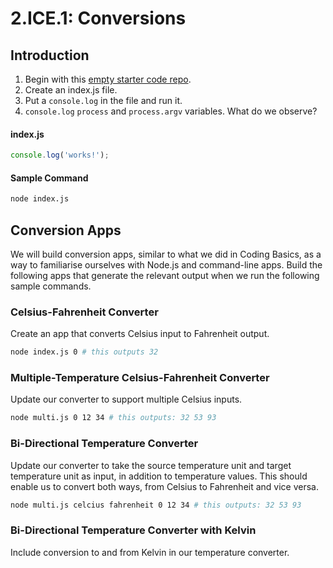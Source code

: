 # 2.ICE.1: Conversions

## Introduction

1. Begin with this [empty starter code repo](https://github.com/rocketacademy/base-node-bootcamp).
2. Create an index.js file.
3. Put a `console.log` in the file and run it.
4. `console.log` `process` and `process.argv` variables. What do we observe?

#### index.js

```javascript
console.log('works!');
```

#### Sample Command

```bash
node index.js
```

## Conversion Apps

We will build conversion apps, similar to what we did in Coding Basics, as a way to familiarise ourselves with Node.js and command-line apps. Build the following apps that generate the relevant output when we run the following sample commands.

### Celsius-Fahrenheit Converter

Create an app that converts Celsius input to Fahrenheit output.

```bash
node index.js 0 # this outputs 32
```

### Multiple-Temperature Celsius-Fahrenheit Converter

Update our converter to support multiple Celsius inputs.

```bash
node multi.js 0 12 34 # this outputs: 32 53 93
```

### Bi-Directional Temperature Converter

Update our converter to take the source temperature unit and target temperature unit as input, in addition to temperature values. This should enable us to convert both ways, from Celsius to Fahrenheit and vice versa.

```bash
node multi.js celcius fahrenheit 0 12 34 # this outputs: 32 53 93
```

### Bi-Directional Temperature Converter with Kelvin

Include conversion to and from Kelvin in our temperature converter.

